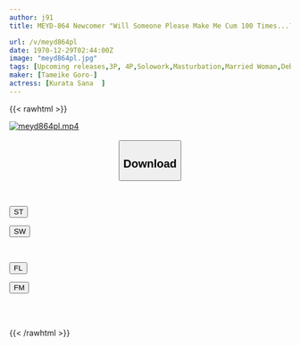 ```yaml
---
author: j91
title: MEYD-864 Newcomer "Will Someone Please Make Me Cum 100 Times...?" A Sensitive Wife Who Wants To Experience The Other Side Of Climax Makes Her AV Debut Sanan Kurata

url: /v/meyd864pl
date: 1970-12-29T02:44:00Z
image: "meyd864pl.jpg"
tags: [Upcoming releases,3P, 4P,Solowork,Masturbation,Married Woman,Debut Production,Mature Woman	 ]
maker: [Tameike Goro-]
actress: [Kurata Sana  ]
---
```



{{< rawhtml >}}

<div class="video" data-videoid="pending_link.html">
    <a href="javascript:;">
        <img src="/v/meyd864pl/meyd864pl.jpg" width="WIDTH" height="HEIGHT" alt="meyd864pl.mp4" loading="lazy">
    </a>
</div>

<script type="text/javascript" src="https://j91.asia/asset/on-demand-pend.js"></script>

<br>
  <link rel="stylesheet" href="https://j91.asia/asset/bs5.css">
  
  <center>
  <button class="btn btn-primary" type="button" data-bs-toggle="collapse" data-bs-target=".multi-collapse" aria-expanded="false" aria-controls="multiCollapseExample1 multiCollapseExample2"><h2>Download</h2></button></center>
</p>
<div class="row">
  <div class="col">
    <div class="collapse multi-collapse" id="multiCollapseExample1">
      <div class="card card-body">
	      	      <br>
<div class="buttons">  
<p><a href="https://j91.asia/pending_link.html" target="_blank"><button class="btn-hover color-3"><i class="fa fa-download"></i> ST</button></a></p>
<p><a href="https://j91.asia/pending_link.html" target="_blank"><button class="btn-hover color-2"><i class="fa fa-download"></i> SW</button></a></p></div>
    </div>
  </div>
</div>
  <div class="col">
    <div class="collapse multi-collapse" id="multiCollapseExample2">
      <div class="card card-body">
	      <br>
<div class="buttons">
<p><a href="https://filelions.online/f/fl_fileid" target="_blank"><button class="btn-hover color-9"><i class="fa fa-download"></i> FL</button></a></p>
<p><a href="https://j91.asia/pending_link.html" target="_blank"><button class="btn-hover color-8"><i class="fa fa-download"></i> FM</button></a></p></div>
<br><br>
      </div>
    </div>
  </div>
</div>

{{< /rawhtml >}}
